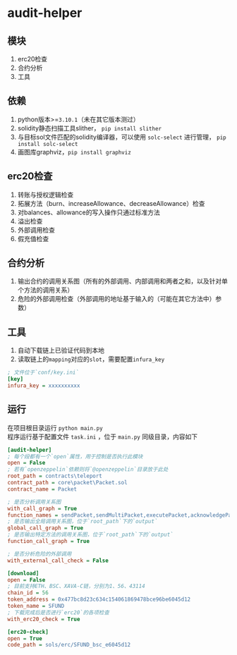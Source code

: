 # audit-helper

## 模块
1. erc20检查
2. 合约分析
3. 工具

## 依赖
1. python版本>=`3.10.1`（未在其它版本测过）
2. solidity静态扫描工具slither， `pip install slither`
3. 与目标sol文件匹配的solidity编译器，可以使用 `solc-select` 进行管理， `pip install solc-select`
4. 画图库graphviz，`pip install graphviz`

## erc20检查
1. 转账与授权逻辑检查
2. 拓展方法（burn、increaseAllowance、decreaseAllowance）检查
3. 对balances、allowance的写入操作只通过标准方法
4. 溢出检查
5. 外部调用检查
6. 假充值检查

## 合约分析
1. 输出合约的调用关系图（所有的外部调用、内部调用和两者之和，以及针对单个方法的调用关系）
2. 危险的外部调用检查（外部调用的地址基于输入的（可能在其它方法中）参数）

## 工具
1. 自动下载链上已验证代码到本地
2. 读取链上的`mapping`对应的`slot`，需要配置`infura_key`
```ini
; 文件位于`conf/key.ini`
[key]
infura_key = xxxxxxxxxx
```


## 运行
在项目根目录运行 `python main.py`  
程序运行基于配置文件 `task.ini` ，位于 `main.py` 同级目录，内容如下  
```ini
[audit-helper]
; 每个段都有一个`open`属性，用于控制是否执行此模块
open = False
; 若有`openzeppelin`依赖则将`@openzeppelin`目录放于此处
root_path = contracts\teleport
contract_path = core\packet\Packet.sol
contract_name = Packet

; 是否分析调用关系图
with_call_graph = True
function_names = sendPacket,sendMultiPacket,executePacket,acknowledgePacket,recvPacket
; 是否输出全局调用关系图，位于`root_path`下的`output`
global_call_graph = True
; 是否输出特定方法的调用关系图，位于`root_path`下的`output`
function_call_graph = True

; 是否分析危险的外部调用
with_external_call_check = False

[download]
open = False
; 目前支持ETH、BSC、XAVA-C链，分别为1、56、43114
chain_id = 56 
token_address = 0x477bc8d23c634c154061869478bce96be6045d12
token_name = SFUND
; 下载完成后是否进行`erc20`的各项检查
with_erc20_check = True

[erc20-check]
open = True
code_path = sols/erc/SFUND_bsc_e6045d12

```

